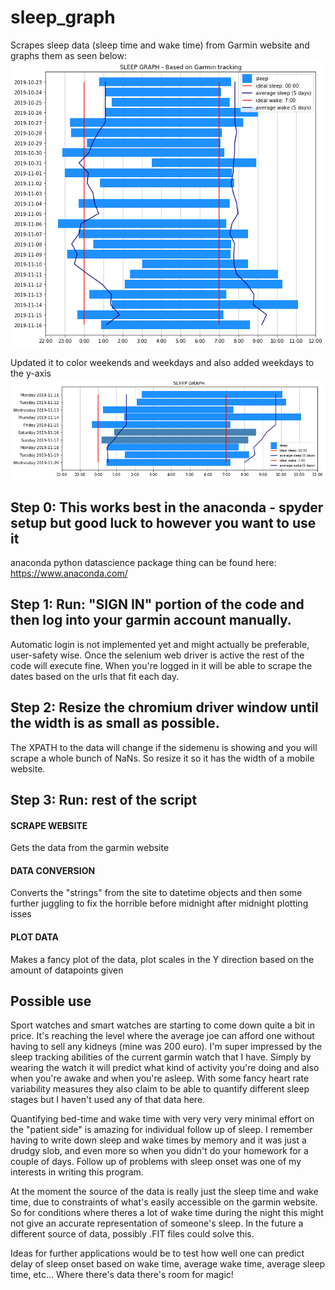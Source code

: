 # sleep_graph

Scrapes sleep data (sleep time and wake time) from Garmin website and graphs them as seen below:
![sleep graph example](https://github.com/Dopamineral/sleep_graph/blob/master/example.png)


Updated it to color weekends and weekdays and also added weekdays to the y-axis
![sleep graph example with colour and weekdays](https://github.com/Dopamineral/sleep_graph/blob/master/example_colour_days.png)

## Step 0: This works best in the anaconda - spyder setup but good luck to however you want to use it
anaconda python datascience package thing can be found here: https://www.anaconda.com/

## Step 1: Run: "SIGN IN" portion of the code and then log into your garmin account manually.
Automatic login is not implemented yet and might actually be preferable, user-safety wise. Once the selenium web driver is active the rest of the code will execute fine. When you're logged in it will be able to scrape the dates based on the urls that fit each day.

## Step 2: Resize the chromium driver window until the width is as small as possible. 
The XPATH to the data will change if the sidemenu is showing and you will scrape a whole bunch of NaNs. So resize it so it has the width of a mobile website.

## Step 3: Run: rest of the script
#### SCRAPE WEBSITE
Gets the data from the garmin website
#### DATA CONVERSION
Converts the "strings" from the site to datetime objects and then some further juggling to fix the horrible before midnight after midnight plotting isses
#### PLOT DATA 
Makes a fancy plot of the data, plot scales in the Y direction based on the amount of datapoints given

## Possible use
Sport watches and smart watches are starting to come down quite a bit in price. It's reaching the level where the average joe can afford one without having to sell any kidneys (mine was 200 euro). I'm super impressed by the sleep tracking abilities of the current garmin watch that I have. Simply by wearing the watch it will predict what kind of activity you're doing and also when you're awake and when you're asleep. With some fancy heart rate variability measures they also claim to be able to quantify different sleep stages but I haven't used any of that data here.

Quantifying bed-time and wake time with very very very minimal effort on the "patient side" is amazing for individual follow up of sleep. I remember having to write down sleep and wake times by memory and it was just a drudgy slob, and even more so when you didn't do your homework for a couple of days. Follow up of problems with sleep onset was one of my interests in writing this program. 

At the moment the source of the data is really just the sleep time and wake time, due to constraints of what's easily accessible on the garmin website. So for conditions where theres a lot of wake time during the night this might not give an accurate representation of someone's sleep. In the future a different source of data, possibly .FIT files could solve this. 

Ideas for further applications would be to test how well one can predict delay of sleep onset based on wake time, average wake time, average sleep time, etc... Where there's data there's room for magic! 


